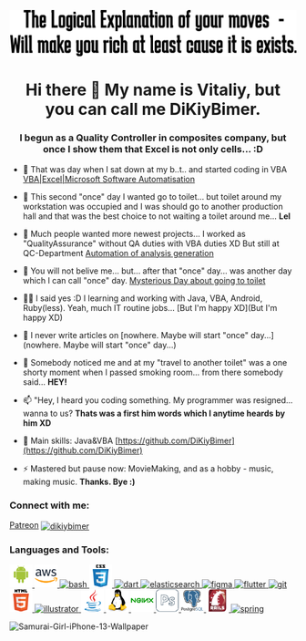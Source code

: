![yes, i'm author of this quote. pls stop bully me XD](https://github.com/DiKiyBimer/DiKiyBimer/blob/main/myTheLogicalExplanationQuote.png)
<h1 align="center">Hi there 👋 My name is Vitaliy, but you can call me DiKiyBimer.</h1>
<h3 align="center">I begun as a Quality Controller in composites company, but once I show them that Excel is not only cells... :D</h3>

- 🔭 That was day when I sat down at my b..t.. and started coding in VBA [VBA|Excel|Microsoft Software Automatisation](https://github.com/DiKiyBimer)

- 🤝 This second "once" day I wanted go to toilet... but toilet around my workstation was occupied and I was should go to another production hall and that was the best choice to not waiting a toilet around me... **Lel**

- 👯 Much people wanted more newest projects... I worked as "QualityAssurance" without QA duties with VBA duties XD But still at QC-Department [Automation of analysis generation](https://github.com/DiKiyBimer)

- 💬 You will not belive me... but... after that "once" day... was another day which I can call "once" day. [Mysterious Day about going to toilet](https://github.com/DiKiyBimer)

- 👨‍💻 I said yes :D I learning and working with Java, VBA, Android, Ruby(less). Yeah, much IT routine jobs... [But I'm happy XD](But I'm happy XD)

- 📝 I never write articles on [nowhere. Maybe will start "once" day...](nowhere. Maybe will start "once" day...)

- 🌱 Somebody noticed me and at my "travel to another toilet" was a one shorty moment when I passed smoking room... from there somebody said... **HEY!**

- 📫 "Hey, I heard you coding something. My programmer was resigned... wanna to us? **Thats was a first him words which I anytime heards by him XD**

- 📄 Main skills: Java&VBA [https://github.com/DiKiyBimer](https://github.com/DiKiyBimer)

- ⚡ Mastered but pause now: MovieMaking, and as a hobby - music, making music. **Thanks. Bye :)**

<h3 align="left">Connect with me:</h3>
<p align="left">
<a href="https://patreon.com/DiKiyBimer?utm_medium=unknown&utm_source=join_link&utm_campaign=creatorshare_creator&utm_content=copyLink" target="blank">Patreon</a>
<a href="https://dev.to/dikiybimer" target="blank"><img align="center" src="https://raw.githubusercontent.com/rahuldkjain/github-profile-readme-generator/master/src/images/icons/Social/devto.svg" alt="dikiybimer" height="30" width="40" /></a>
</p>

<h3 align="left">Languages and Tools:</h3>
<p align="left"> <a href="https://developer.android.com" target="_blank" rel="noreferrer"> <img src="https://raw.githubusercontent.com/devicons/devicon/master/icons/android/android-original-wordmark.svg" alt="android" width="40" height="40"/> </a> <a href="https://aws.amazon.com" target="_blank" rel="noreferrer"> <img src="https://raw.githubusercontent.com/devicons/devicon/master/icons/amazonwebservices/amazonwebservices-original-wordmark.svg" alt="aws" width="40" height="40"/> </a> <a href="https://www.gnu.org/software/bash/" target="_blank" rel="noreferrer"> <img src="https://www.vectorlogo.zone/logos/gnu_bash/gnu_bash-icon.svg" alt="bash" width="40" height="40"/> </a> <a href="https://www.w3schools.com/css/" target="_blank" rel="noreferrer"> <img src="https://raw.githubusercontent.com/devicons/devicon/master/icons/css3/css3-original-wordmark.svg" alt="css3" width="40" height="40"/> </a> <a href="https://dart.dev" target="_blank" rel="noreferrer"> <img src="https://www.vectorlogo.zone/logos/dartlang/dartlang-icon.svg" alt="dart" width="40" height="40"/> </a> <a href="https://www.elastic.co" target="_blank" rel="noreferrer"> <img src="https://www.vectorlogo.zone/logos/elastic/elastic-icon.svg" alt="elasticsearch" width="40" height="40"/> </a> <a href="https://www.figma.com/" target="_blank" rel="noreferrer"> <img src="https://www.vectorlogo.zone/logos/figma/figma-icon.svg" alt="figma" width="40" height="40"/> </a> <a href="https://flutter.dev" target="_blank" rel="noreferrer"> <img src="https://www.vectorlogo.zone/logos/flutterio/flutterio-icon.svg" alt="flutter" width="40" height="40"/> </a> <a href="https://git-scm.com/" target="_blank" rel="noreferrer"> <img src="https://www.vectorlogo.zone/logos/git-scm/git-scm-icon.svg" alt="git" width="40" height="40"/> </a> <a href="https://www.w3.org/html/" target="_blank" rel="noreferrer"> <img src="https://raw.githubusercontent.com/devicons/devicon/master/icons/html5/html5-original-wordmark.svg" alt="html5" width="40" height="40"/> </a> <a href="https://www.adobe.com/in/products/illustrator.html" target="_blank" rel="noreferrer"> <img src="https://www.vectorlogo.zone/logos/adobe_illustrator/adobe_illustrator-icon.svg" alt="illustrator" width="40" height="40"/> </a> <a href="https://www.java.com" target="_blank" rel="noreferrer"> <img src="https://raw.githubusercontent.com/devicons/devicon/master/icons/java/java-original.svg" alt="java" width="40" height="40"/> </a> <a href="https://www.linux.org/" target="_blank" rel="noreferrer"> <img src="https://raw.githubusercontent.com/devicons/devicon/master/icons/linux/linux-original.svg" alt="linux" width="40" height="40"/> </a> <a href="https://www.nginx.com" target="_blank" rel="noreferrer"> <img src="https://raw.githubusercontent.com/devicons/devicon/master/icons/nginx/nginx-original.svg" alt="nginx" width="40" height="40"/> </a> <a href="https://www.photoshop.com/en" target="_blank" rel="noreferrer"> <img src="https://raw.githubusercontent.com/devicons/devicon/master/icons/photoshop/photoshop-line.svg" alt="photoshop" width="40" height="40"/> </a> <a href="https://www.postgresql.org" target="_blank" rel="noreferrer"> <img src="https://raw.githubusercontent.com/devicons/devicon/master/icons/postgresql/postgresql-original-wordmark.svg" alt="postgresql" width="40" height="40"/> </a> <a href="https://rubyonrails.org" target="_blank" rel="noreferrer"> <img src="https://raw.githubusercontent.com/devicons/devicon/master/icons/rails/rails-original-wordmark.svg" alt="rails" width="40" height="40"/> </a> <a href="https://spring.io/" target="_blank" rel="noreferrer"> <img src="https://www.vectorlogo.zone/logos/springio/springio-icon.svg" alt="spring" width="40" height="40"/> </a> </p>


![Samurai-Girl-iPhone-13-Wallpaper](https://user-images.githubusercontent.com/97324814/204345880-ed38831d-5efe-4b93-9114-3761fa147887.jpg)
